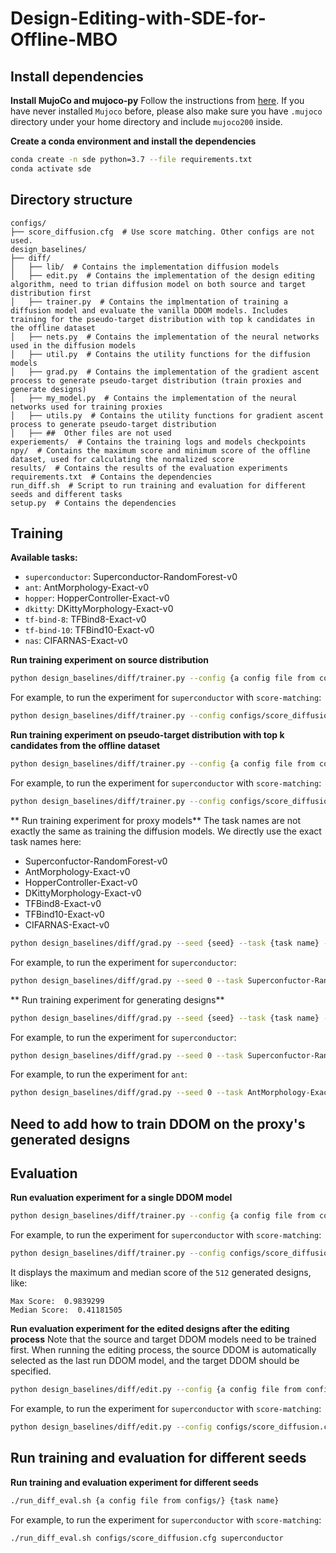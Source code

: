 # Design-Editing-with-SDE-for-Offline-MBO

## Install dependencies
**Install MujoCo and mujoco-py**
Follow the instructions from [here](https://github.com/openai/mujoco-py).
If you have never installed `Mujoco` before, please also make sure you have `.mujoco` directory under your home directory and include `mujoco200` inside.

**Create a conda environment and install the dependencies**
```bash
conda create -n sde python=3.7 --file requirements.txt
conda activate sde
```

## Directory structure
```
configs/
├── score_diffusion.cfg  # Use score matching. Other configs are not used.
design_baselines/
├── diff/
│   ├── lib/  # Contains the implementation diffusion models
│   ├── edit.py  # Contains the implementation of the design editing algorithm, need to trian diffusion model on both source and target distribution first
│   ├── trainer.py  # Contains the implmentation of training a diffusion model and evaluate the vanilla DDOM models. Includes training for the pseudo-target distribution with top k candidates in the offline dataset
│   ├── nets.py  # Contains the implementation of the neural networks used in the diffusion models
│   ├── util.py  # Contains the utility functions for the diffusion models
│   ├── grad.py  # Contains the implementation of the gradient ascent process to generate pseudo-target distribution (train proxies and generate designs)
│   ├── my_model.py  # Contains the implementation of the neural networks used for training proxies
│   ├── utils.py  # Contains the utility functions for gradient ascent process to generate pseudo-target distribution
│   ├── ##  Other files are not used
experiements/  # Contains the training logs and models checkpoints
npy/  # Contains the maximum score and minimum score of the offline dataset, used for calculating the normalized score
results/  # Contains the results of the evaluation experiments
requirements.txt  # Contains the dependencies
run_diff.sh  # Script to run training and evaluation for different seeds and different tasks
setup.py  # Contains the dependencies
```

## Training
**Available tasks:**
- `superconductor`: Superconductor-RandomForest-v0
- `ant`: AntMorphology-Exact-v0
- `hopper`: HopperController-Exact-v0
- `dkitty`: DKittyMorphology-Exact-v0
- `tf-bind-8`: TFBind8-Exact-v0
- `tf-bind-10`: TFBind10-Exact-v0
- `nas`: CIFARNAS-Exact-v0

**Run training experiment on source distribution**
```bash
python design_baselines/diff/trainer.py --config {a config file from configs/} --seed {seed} --use_gpu --mode 'train' --task {task name}
```
For example, to run the experiment for `superconductor` with `score-matching`:
```bash
python design_baselines/diff/trainer.py --config configs/score_diffusion.cfg --seed 0 --use_gpu --mode 'train' --task superconductor
```

**Run training experiment on pseudo-target distribution with top k candidates from the offline dataset**
```bash
python design_baselines/diff/trainer.py --config {a config file from configs/} --seed {seed} --use_gpu --mode 'train' --task {task name} --size {size of how many designs to use from the offline dataset}
```
For example, to run the experiment for `superconductor` with `score-matching`:
```bash
python design_baselines/diff/trainer.py --config configs/score_diffusion.cfg --seed 0 --use_gpu --mode 'train' --task superconductor --size 512
```

** Run training experiment for proxy models**
The task names are not exactly the same as training the diffusion models. We directly use the exact task names here:
- Superconfuctor-RandomForest-v0
- AntMorphology-Exact-v0
- HopperController-Exact-v0
- DKittyMorphology-Exact-v0
- TFBind8-Exact-v0
- TFBind10-Exact-v0
- CIFARNAS-Exact-v0

```bash
python design_baselines/diff/grad.py --seed {seed} --task {task name} --mode 'train' --store_path {path to store the trained models}
```
For example, to run the experiment for `superconductor`:
```bash
python design_baselines/diff/grad.py --seed 0 --task Superconfuctor-RandomForest-v0 --mode 'train' --store_path experiments/superconductor
```

** Run training experiment for generating designs**
```bash
python design_baselines/diff/grad.py --seed {seed} --task {task name} --mode 'generate' --Tmax {how many steps for gradient ascent, 100 for discrete tasks amd 200 for continuous tasks} --ft_lr {learning rate for gradient ascent, 1e-1 for discrete tasks and 1e-3 for continuous tasks} --store_path {path to load the trained models and save the generated designs}
```
For example, to run the experiment for `superconductor`:
```bash
python design_baselines/diff/grad.py --seed 0 --task Superconfuctor-RandomForest-v0 --mode 'generate' --Tmax 100 --ft_lr 1e-1 --store_path experiments/superconductor
```
For example, to run the experiment for `ant`:
```bash
python design_baselines/diff/grad.py --seed 0 --task AntMorphology-Exact-v0 --mode 'generate' --Tmax 200 --ft_lr 1e-3 --store_path experiments/ant
```

## Need to add how to train DDOM on the proxy's generated designs

## Evaluation
**Run evaluation experiment for a single DDOM model**
```bash
python design_baselines/diff/trainer.py --config {a config file from configs/} --seed {seed} --use_gpu --mode 'eval' --task {task name}  --suffix "max_ds_conditioning"
```
For example, to run the experiment for `superconductor` with `score-matching`:
```bash
python design_baselines/diff/trainer.py --config configs/score_diffusion.cfg --seed 0 --use_gpu --mode 'eval' --task superconductor --suffix "max_ds_conditioning"
```
It displays the maximum and median score of the `512` generated designs, like:
```
Max Score:  0.9839299
Median Score:  0.41181505
```

**Run evaluation experiment for the edited designs after the editing process**
Note that the source and target DDOM models need to be trained first.
When running the editing process, the source DDOM is automatically selected as the last run DDOM model, and the target DDOM should be specified.
```bash
python design_baselines/diff/edit.py --config {a config file from configs/} --seed {seed} --use_gpu --mode 'eval' --task {task name} --suffix "max_ds_conditioning"  --target_checkpoint_path {path to the trained DDOM model of the target_checkpoint_path}
```
For example, to run the experiment for `superconductor` with `score-matching`:
```bash
python design_baselines/diff/edit.py --config configs/score_diffusion.cfg --seed 0 --use_gpu --mode 'eval' --task superconductor --suffix "max_ds_conditioning" --target_checkpoint_path experiments/superconductor/checkpoint_512.pth
```

## Run training and evaluation for different seeds
**Run training and evaluation experiment for different seeds**
```bash
./run_diff_eval.sh {a config file from configs/} {task name}
```
For example, to run the experiment for `superconductor` with `score-matching`:
```bash
./run_diff_eval.sh configs/score_diffusion.cfg superconductor
```
